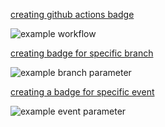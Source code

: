 <ins>creating github actions badge</ins>

![example workflow](https://github.com/<OWNER>/<REPOSITORY>/actions/workflows/<WORKFLOW_FILE>/badge.svg)

<ins> creating badge for specific branch </ins>

![example branch parameter](https://github.com/<OWNER>/<REPOSITORY>/actions/workflows/<WORKFLOW_FILE>/badge.svg?branch=<BRANCH_NAME>)

<ins> creating a badge for specific event </ins>

![example event parameter](https://github.com/<OWNER>/<REPOSITORY>/actions/workflows/<WORFLOW_FILE>/badge.svg?event=<EVENT_TYPE>)